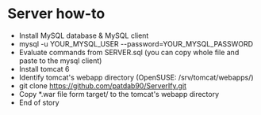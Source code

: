 Server how-to
===
*   Install MySQL database & MySQL client
*   mysql -u YOUR_MYSQL_USER --password=YOUR_MYSQL_PASSWORD
*   Evaluate commands from SERVER.sql (you can copy whole file and paste to the mysql client)
*   Install tomcat 6
*   Identify tomcat's webapp directory (OpenSUSE: /srv/tomcat/webapps/)
*   git clone https://github.com/patdab90/ServerIfy.git
*   Copy *.war file form target/ to the tomcat's webapp directory
*   End of story
